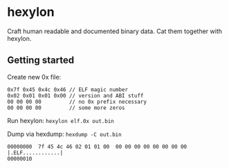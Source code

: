 # hexylon

Craft human readable and documented binary data. Cat them together with hexylon.

## Getting started

Create new 0x file:
```
0x7f 0x45 0x4c 0x46 // ELF magic number
0x02 0x01 0x01 0x00 // version and ABI stuff
00 00 00 00         // no 0x prefix necessary
00 00 00 00         // some more zeros
```

Run hexylon: `hexylon elf.0x out.bin`

Dump via hexdump: `hexdump -C out.bin`
```
00000000  7f 45 4c 46 02 01 01 00  00 00 00 00 00 00 00 00  |.ELF............|
00000010
```
